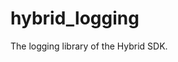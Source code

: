 # hybrid_logging

The logging library of the Hybrid SDK.
<!-- 
## Features

## Getting started

## Usage

## Additional information
-->
